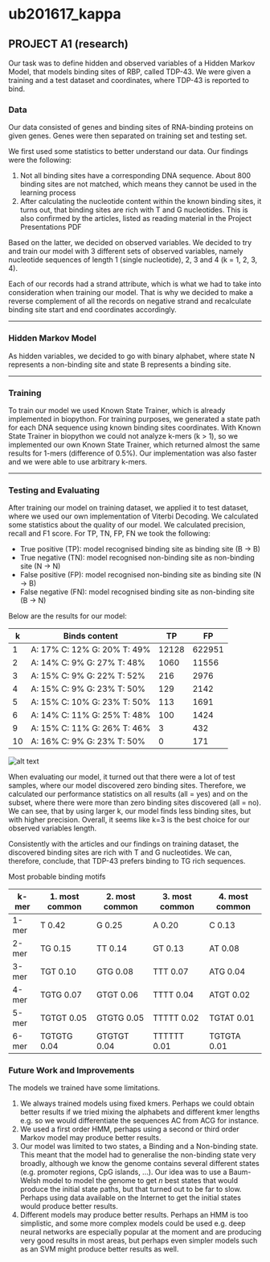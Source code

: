 # ub201617_kappa

## PROJECT A1 (research)

Our task was to define hidden and observed variables of a Hidden Markov Model, that models binding sites of RBP, called TDP-43. We were given a training 
and a test dataset and coordinates, where TDP-43 is reported to bind.

### Data

Our data consisted of genes and binding sites of RNA-binding proteins on given genes. Genes were then separated on training set and testing set.

We first used some statistics to better understand our data. Our findings were the following:
1. Not all binding sites have a corresponding DNA sequence. About 800 binding sites are not matched, which means they cannot be used in the learning process
2. After calculating the nucleotide content within the known binding sites, it turns out, that binding sites are rich with T and G nucleotides. This is also confirmed
by the articles, listed as reading material in the Project Presentations PDF

Based on the latter, we decided on observed variables. We decided to try and train our model with 3 different sets of observed variables, namely nucleotide sequences
of length 1 (single nucleotide), 2, 3 and 4 (k = 1, 2, 3, 4). 

Each of our records had a strand attribute, which is what we had to take into consideration when training our model. That is why we decided to make a reverse complement
of all the records on negative strand and recalculate binding site start and end coordinates accordingly.

---

### Hidden Markov Model

As hidden variables, we decided to go with binary alphabet, where state N represents a non-binding site and state B represents a binding site.

---

### Training

To train our model we used Known State Trainer, which is already implemented in biopython. For training purposes, we generated a state path for each DNA sequence using
known binding sites coordinates. With Known State Trainer in biopython we could not analyze k-mers (k > 1), so we implemented our own Known State Trainer, which returned
almost the same results for 1-mers (difference of 0.5%). Our implementation was also faster and we were able to use arbitrary k-mers.

---

### Testing and Evaluating

After training our model on training dataset, we applied it to test dataset, where we used our own implementation of Viterbi Decoding. We calculated some statistics about 
the quality of our model. We calculated precision, recall and F1 score. For TP, TN, FP, FN we took the following:

* True positive (TP): model recognised binding site as binding site (B -> B)
* True negative (TN): model recognised non-binding site as non-binding site (N -> N)
* False positive (FP): model recognised non-binding site as binding site (N -> B)
* False negative (FN): model recognised binding site as non-binding site (B -> N)

Below are the results for our model:

k | Binds content | TP | FP
--- | --- | --- | ---
1 | A: 17% C: 12%  G: 20%  T: 49%	| 12128 | 622951
2 | A: 14% C: 9%   G: 27%  T: 48%	| 1060 | 11556
3 | A: 15% C: 9%   G: 22%  T: 52%	| 216| 2976
4 | A: 15% C: 9%   G: 23%  T: 50%	| 129 | 2142
5 | A: 15% C: 10%  G: 23%  T: 50%	| 113| 1691
6 | A: 14% C: 11%  G: 25%  T: 48%   | 100 | 1424
9 | A: 15% C: 11%  G: 26%  T: 46%   | 3 | 432
10 | A: 16% C: 9%   G: 23%  T: 50%   | 0 | 171

![alt text](https://github.com/petergabrovsek/ub201617_kappa/blob/master/Figures/k-F1.png "Relation between k and F1")

When evaluating our model, it turned out that there were a lot of test samples, where our model discovered zero binding sites. Therefore, we calculated our performance
statistics on all results (all = yes) and on the subset, where there were more than zero binding sites discovered (all = no). We can see, that by using larger k, our model 
finds less binding sites, but with higher precision. Overall, it seems like k=3 is the best choice for our observed variables length.

Consistently with the articles and our findings on training dataset, the discovered binding sites are rich with T and G nucleotides. We can, therefore, conclude, that TDP-43
prefers binding to TG rich sequences.

Most probable binding motifs

k-mer | 1. most common | 2. most common | 3. most common | 4. most common
--- | --- | --- | --- | ---
1-mer | T 0.42 | G 0.25 | A 0.20 | C 0.13
2-mer | TG 0.15 | TT 0.14 | GT 0.13 | AT 0.08
3-mer | TGT 0.10 | GTG 0.08 | TTT 0.07 | ATG 0.04
4-mer | TGTG 0.07 | GTGT 0.06 | TTTT 0.04 | ATGT 0.02
5-mer | TGTGT 0.05 | GTGTG 0.05 | TTTTT 0.02 | TGTAT 0.01
6-mer | TGTGTG 0.04 | GTGTGT 0.04 |  TTTTTT 0.01 | TGTGTA 0.01

### Future Work and Improvements

The models we trained have some limitations.

1. We always trained models using fixed kmers. Perhaps we could obtain better results if we tried mixing the alphabets and different kmer lengths e.g. so we would differentiate the sequences AC from ACG for instance.
2. We used a first order HMM, perhaps using a second or third order Markov model may produce better results.
3. Our model was limited to two states, a Binding and a Non-binding state. This meant that the model had to generalise the non-binding state very broadly, although we know the genome contains several different states (e.g. promoter regions, CpG islands, ...). Our idea was to use a Baum-Welsh model to model the genome to get _n_ best states that would produce the initial state paths, but that turned out to be far to slow. Perhaps using data available on the Internet to get the initial states would produce better results.
4. Different models may produce better results. Perhaps an HMM is too simplistic, and some more complex models could be used e.g. deep neural networks are especially popular at the moment and are producing very good results in most areas, but perhaps even simpler models such as an SVM might produce better results as well.
